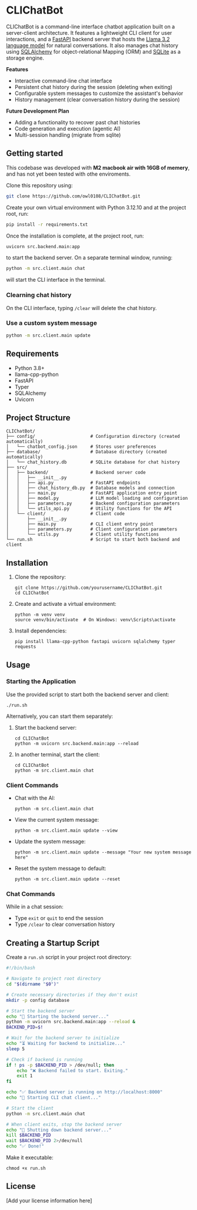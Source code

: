 # CLIChatBot

CLIChatBot is a command-line interface chatbot application built on a server-client architecture. It features a lightweight CLI client for user interactions, and a [FastAPI](https://fastapi.tiangolo.com/) backend server that hosts the [Llama 3.2 language model](https://huggingface.co/unsloth/Llama-3.2-3B-Instruct-GGUF) for natural conversations. It also manages chat history using [SQLAlchemy](https://www.sqlalchemy.org/) for object-relational Mapping (ORM) and [SQLite](https://www.sqlite.org/) as a storage engine.

**Features**

- Interactive command-line chat interface
- Persistent chat history during the session (deleting when exiting)
- Configurable system messages to customize the assistant's behavior
- History management (clear conversation history during the session)

**Future Development Plan**

- Adding a functionality to recover past chat histories
- Code generation and execution (agentic AI)
- Multi-session handling (migrate from sqlite)

## Getting started

This codebase was developed with **M2 macbook air with 16GB of memery**, and has not yet been tested with othe enviroments.

Clone this repository using:

```bash
git clone https://github.com/owl0108/CLIChatBot.git
```

Create your own virtual environment with Python 3.12.10 and at the project root, run:

```bash
pip install -r requirements.txt
```

Once the installation is complete, at the project root, run:

```bash
uvicorn src.backend.main:app     
```

to start the backend server. On a separate terminal window, running:

```bash
python -m src.client.main chat     
```

will start the CLI interface in the terminal.

### Clearning chat history
On the CLI interface, typing `/clear` will delete the chat history.

### Use a custom system message

```bash
python -m src.client.main update
```


### 

### 




## Requirements

- Python 3.8+
- llama-cpp-python
- FastAPI
- Typer
- SQLAlchemy
- Uvicorn

## Project Structure

```
CLIChatBot/
├── config/                     # Configuration directory (created automatically)
│   └── chatbot_config.json     # Stores user preferences
├── database/                   # Database directory (created automatically)
│   └── chat_history.db         # SQLite database for chat history
├── src/
│   ├── backend/                # Backend server code
│   │   ├── __init__.py
│   │   ├── api.py              # FastAPI endpoints
│   │   ├── chat_history_db.py  # Database models and connection
│   │   ├── main.py             # FastAPI application entry point
│   │   ├── model.py            # LLM model loading and configuration
│   │   ├── parameters.py       # Backend configuration parameters
│   │   └── utils_api.py        # Utility functions for the API
│   └── client/                 # Client code
│       ├── __init__.py
│       ├── main.py             # CLI client entry point
│       ├── parameters.py       # Client configuration parameters
│       └── utils.py            # Client utility functions
└── run.sh                      # Script to start both backend and client
```

## Installation

1. Clone the repository:
   ```
   git clone https://github.com/yourusername/CLIChatBot.git
   cd CLIChatBot
   ```

2. Create and activate a virtual environment:
   ```
   python -m venv venv
   source venv/bin/activate  # On Windows: venv\Scripts\activate
   ```

3. Install dependencies:
   ```
   pip install llama-cpp-python fastapi uvicorn sqlalchemy typer requests
   ```

## Usage

### Starting the Application

Use the provided script to start both the backend server and client:

```
./run.sh
```

Alternatively, you can start them separately:

1. Start the backend server:
   ```
   cd CLIChatBot
   python -m uvicorn src.backend.main:app --reload
   ```

2. In another terminal, start the client:
   ```
   cd CLIChatBot
   python -m src.client.main chat
   ```

### Client Commands

- Chat with the AI:
  ```
  python -m src.client.main chat
  ```

- View the current system message:
  ```
  python -m src.client.main update --view
  ```

- Update the system message:
  ```
  python -m src.client.main update --message "Your new system message here"
  ```
  
- Reset the system message to default:
  ```
  python -m src.client.main update --reset
  ```

### Chat Commands

While in a chat session:
- Type `exit` or `quit` to end the session
- Type `/clear` to clear conversation history

## Creating a Startup Script

Create a `run.sh` script in your project root directory:

```bash
#!/bin/bash

# Navigate to project root directory
cd "$(dirname "$0")"

# Create necessary directories if they don't exist
mkdir -p config database

# Start the backend server
echo "🚀 Starting the backend server..."
python -m uvicorn src.backend.main:app --reload &
BACKEND_PID=$!

# Wait for the backend server to initialize
echo "⏳ Waiting for backend to initialize..."
sleep 5

# Check if backend is running
if ! ps -p $BACKEND_PID > /dev/null; then
    echo "❌ Backend failed to start. Exiting."
    exit 1
fi

echo "✅ Backend server is running on http://localhost:8000"
echo "🤖 Starting CLI chat client..."

# Start the client
python -m src.client.main chat

# When client exits, stop the backend server
echo "👋 Shutting down backend server..."
kill $BACKEND_PID
wait $BACKEND_PID 2>/dev/null
echo "✅ Done!"
```

Make it executable:
```
chmod +x run.sh
```

## License

[Add your license information here]